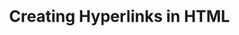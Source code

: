 ---
id: creating-hyperlinks
title: Creating Hyperlinks in HTML
sidebar_label: Creating Hyperlinks
sidebar_position: 1
tags: [html, web-development, hyperlinks, links]
description: In this tutorial, you will learn how to create hyperlinks in HTML. Hyperlinks are used to link one web page to another, or to link to a specific section within the same web page.
---